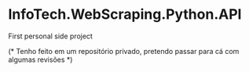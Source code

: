 # InfoTech.WebScraping.Python.API
First personal side project

(* Tenho feito em um repositório privado, pretendo passar para cá com algumas revisões *)
